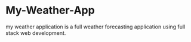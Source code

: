# My-Weather-App
my weather application is a full weather forecasting application using full stack web development.
